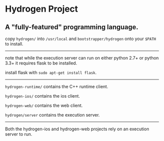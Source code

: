 # Hydrogen Project
A "fully-featured" programming language.
---

copy `hydrogen/` into `/usr/local` and `bootstrapper/hydrogen` onto your `$PATH` to install.

---

note that while the execution server can run on either python 2.7+ or python 3.3+ it requires flask to be installed.

install flask with `sudo apt-get install flask`.

---

`hydrogen-runtime/` contains the C++ runtime client.

`hydrogen-ios/` contains the ios client.

`hydrogen-web/` contains the web client.

`hydrogen/server` contains the execution server.

---

Both the hydrogen-ios and hydrogen-web projects rely on an execution server to run.
